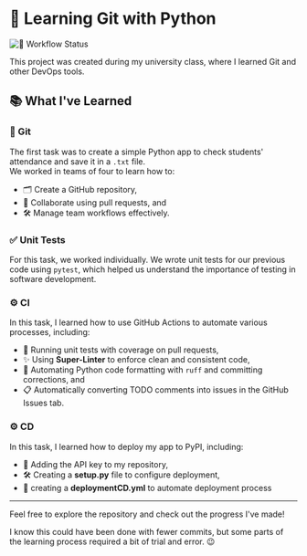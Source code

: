 # 🐍 Learning Git with Python 

![🚦 Workflow Status](https://github.com/Polinez/GroupLearningGit/actions/workflows/testyCI.yml/badge.svg)

This project was created during my university class, where I learned Git and other DevOps tools.

## 📚 What I've Learned 

### 🧰 Git 
The first task was to create a simple Python app to check students' attendance and save it in a `.txt` file.  
We worked in teams of four to learn how to:
- 🗂️ Create a GitHub repository,  
- 🤝 Collaborate using pull requests, and  
- 🛠️ Manage team workflows effectively.

### ✅ Unit Tests 
For this task, we worked individually. We wrote unit tests for our previous code using `pytest`, which helped us understand the importance of testing in software development.

### ⚙️ CI
In this task, I learned how to use GitHub Actions to automate various processes, including:
- 🚀 Running unit tests with coverage on pull requests,  
- ✨ Using **Super-Linter** to enforce clean and consistent code,  
- 🔄 Automating Python code formatting with `ruff` and committing corrections, and  
- 📋 Automatically converting TODO comments into issues in the GitHub Issues tab.

### ⚙️ CD
In this task, I learned how to deploy my app to PyPI, including:
- 🔑 Adding the API key to my repository,
- 🛠️ Creating a **setup.py** file to configure deployment,
- 🤖 creating a **deploymentCD.yml** to automate deployment process

---

Feel free to explore the repository and check out the progress I've made!

I know this could have been done with fewer commits, but some parts of the learning process required a bit of trial and error. 😉
